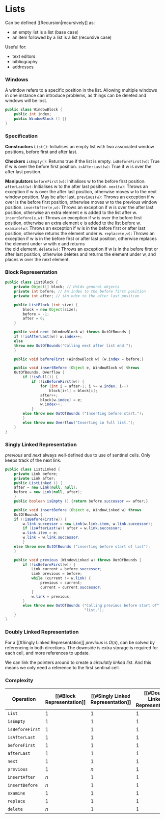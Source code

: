 # Lists
Can be defined [[Recursion|recursively]] as:
- an empty list is a list (base case)
- an item followed by a list is a list (recursive case)

Useful for:
- text editors
- bibliography
- addresses

### Windows
A window refers to a specific position in the list. Allowing multiple windows in one instance can introduce problems, as things can be deleted and windows will be lost.

```java
public class WindowBlock {  
	public int index;  
	public WindowBlock () {}  
}
```

### Specification
**Constructors**
`List()`: Initialises an empty list with two associated window positions, before first and after last.

**Checkers**
`isEmpty()`: Returns true if the list is empty.
`isBeforeFirst(w)`: True if w is over the before first position.
`isAfterLast(w)`: True if w is over the after last position.

**Manipulators**
`beforeFirst(w)`: Initialises w to the before first position.
`afterLast(w)`: Initialises w to the after last position. 
`next(w)`: Throws an exception if w is over the after last position, otherwise moves w to the next window position. May be after last.
`previous(w)`: Throws an exception if w over is the before first position,
otherwise moves w to the previous window position. 
`insertAfter(e,w)`: Throws an exception if w is over the after last position, otherwise an extra element e is added to the list after w. 
`insertBefore(e,w)`: Throws an exception if w is over the before first
position, otherwise an extra element e is added to the list before w. 
`examine(w)`: Throws an exception if w is in the before first or after last 
position, otherwise returns the element under w. 
`replace(e,w)`: Throws an exception if w is in the before first or after last
position, otherwise replaces the element under w with e and returns  
the old element. 
`delete(w)`: Throws an exception if w is in the before first or after last 
position, otherwise deletes and returns the element under w, and places 
w over the next element.

### Block Representation
```java
public class ListBlock {  
	private Object[] block; // Holds general objects  
	private int before; // An index to the before first position  
	private int after; // iAn ndex to the after last position

	public ListBlock (int size) {  
		block = new Object[size];  
		before = -1;  
		after = 0;  
	}

	public void next (WindowBlock w) throws OutOfBounds {  
	if (!isAfterLast(w)) w.index++;  
	else  
	throw new OutOfBounds("Calling next after list end.");  
	}

	public void beforeFirst (WindowBlock w) {w.index = before;}

	public void insertBefore (Object e, WindowBlock w) throws  
	OutOfBounds, Overflow {  
		if (!isFull()) {  
			if (!isBeforeFirst(w)) {  
				for (int i = after-1; i >= w.index; i--)  
					block[i+1] = block[i];  
				after++;  
				block[w.index] = e;  
				w.index++;  
			}  
		else throw new OutOfBounds ("Inserting before start.");  
		}  
		else throw new Overflow("Inserting in full list.");  
	}
}
```

### Singly Linked Representation
*previous* and *next* always well-defined due to use of sentinel cells. Only keeps track of the next link.

```java
public class ListLinked {  
	private Link before;  
	private Link after;  
	public ListLinked () {  
	after = new Link(null, null);  
	before = new Link(null, after);  
	}  
	public boolean isEmpty () {return before.successor == after;}

	public void insertBefore (Object e, WindowLinked w) throws 
	OutOfBounds {  
	if (!isBeforeFirst(w)) {  
		w.link.successor = new Link(w.link.item, w.link.successor);  
		if (isAfterLast(w)) after = w.link.successor;  
		w.link.item = e;  
		w.link = w.link.successor;  
		}  
	else throw new OutOfBounds ("inserting before start of list");  
	}

	public void previous (WindowLinked w) throws OutOfBounds {  
		if (!isBeforeFirst(w)) {  
			Link current = before.successor;  
			Link previous = before;  
			while (current != w.link) {  
				previous = current;  
				current = current.successor;  
			}  
			w.link = previous;  
		}  
		else throw new OutOfBounds ("Calling previous before start of" 
									"list.");  
	}
}
```

### Doubly Linked Representation
For a [[#Singly Linked Representation]] *previous* is $O(n)$, can be solved by referencing in both directions. The downside is extra storage is required for each cell, and more references to update.

We can link the pointers around to create a *circulatly linked list*. And this means we only need a reference to the first sentinal cell.

### Complexity
| Operation       | [[#Block Representation]] | [[#Singly Linked Representation]] | [[#Doubly Linked Representation]] |
| --------------- | ------------------------- | --------------------------------- | --------------------------------- |
| `List`          | 1                         | 1                                 | 1                                 |
| `isEmpty`       | 1                         | 1                                 | 1                                 |
| `isBeforeFirst` | 1                         | 1                                 | 1                                 |
| `isAfterLast`   | 1                         | 1                                 | 1                                 |
| `beforeFirst`   | 1                         | 1                                 | 1                                 |
| `afterLast`     | 1                         | 1                                 | 1                                 |
| `next`          | 1                         | 1                                 | 1                                 |
| `previous`      | 1                         | *n*                                 | 1                                 |
| `insertAfter`   | *n*                       | 1                                 | 1                                 |
| `insertBefore`  | *n*                       | 1                                 | 1                                 |
| `examine`       | 1                         | 1                                 | 1                                 |
| `replace`       | 1                         | 1                                 | 1                                 |
| `delete`        | *n*                       | 1                                 | 1                                  |
